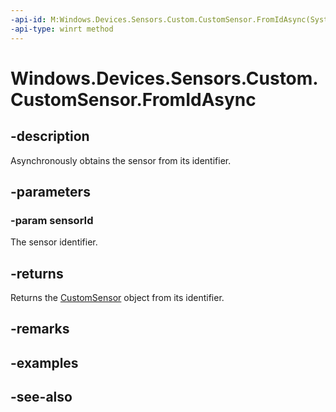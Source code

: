 ----api-id: M:Windows.Devices.Sensors.Custom.CustomSensor.FromIdAsync(System.String)
-api-type: winrt method
---<!-- Method syntaxpublic Windows.Foundation.IAsyncOperation<Windows.Devices.Sensors.Custom.CustomSensor> FromIdAsync(System.String sensorId)--># Windows.Devices.Sensors.Custom.CustomSensor.FromIdAsync## -descriptionAsynchronously obtains the sensor from its identifier.## -parameters### -param sensorIdThe sensor identifier.## -returnsReturns the [CustomSensor](customsensor.md) object from its identifier.## -remarks## -examples## -see-also